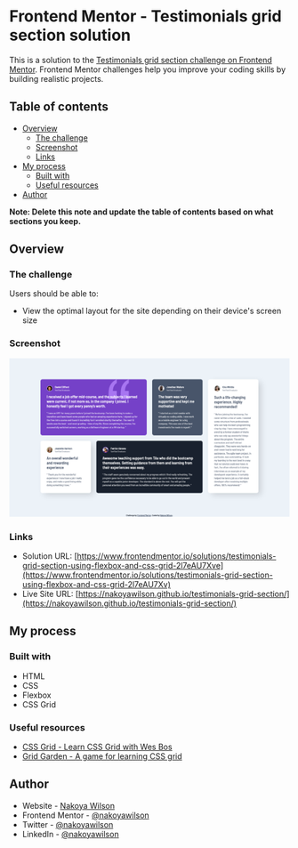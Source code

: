 # Frontend Mentor - Testimonials grid section solution

This is a solution to the [Testimonials grid section challenge on Frontend Mentor](https://www.frontendmentor.io/challenges/testimonials-grid-section-Nnw6J7Un7). Frontend Mentor challenges help you improve your coding skills by building realistic projects.

## Table of contents

- [Overview](#overview)
  - [The challenge](#the-challenge)
  - [Screenshot](#screenshot)
  - [Links](#links)
- [My process](#my-process)
  - [Built with](#built-with)
  - [Useful resources](#useful-resources)
- [Author](#author)

**Note: Delete this note and update the table of contents based on what sections you keep.**

## Overview

### The challenge

Users should be able to:

- View the optimal layout for the site depending on their device's screen size

### Screenshot

![](./images/screenshot.png)

### Links

- Solution URL: [https://www.frontendmentor.io/solutions/testimonials-grid-section-using-flexbox-and-css-grid-2l7eAU7Xve](https://www.frontendmentor.io/solutions/testimonials-grid-section-using-flexbox-and-css-grid-2l7eAU7Xv)
- Live Site URL: [https://nakoyawilson.github.io/testimonials-grid-section/](https://nakoyawilson.github.io/testimonials-grid-section/)

## My process

### Built with

- HTML
- CSS
- Flexbox
- CSS Grid

### Useful resources

- [CSS Grid - Learn CSS Grid with Wes Bos](https://cssgrid.io/)
- [Grid Garden - A game for learning CSS grid](hhttps://cssgridgarden.com/)

## Author

- Website - [Nakoya Wilson](https://nakoyawilson.netlify.app/)
- Frontend Mentor - [@nakoyawilson](https://www.frontendmentor.io/profile/nakoyawilson)
- Twitter - [@nakoyawilson](https://twitter.com/nakoyawilson)
- LinkedIn - [@nakoyawilson](https://www.linkedin.com/in/nakoyawilson/)
